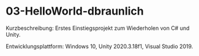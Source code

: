 # 03-HelloWorld-dbraunlich

Kurzbeschreibung: Erstes Einstiegsprojekt zum Wiederholen von C# und Unity.

Entwicklungsplattform: Windows 10, Unity 2020.3.18f1, Visual Studio 2019.
